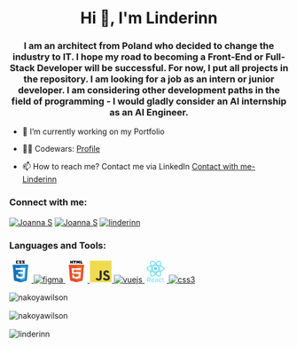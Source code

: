 <h1 align="center">Hi 👋, I'm Linderinn </h1>
<h3 align="center">I am an architect from Poland who decided to change the industry to IT.
I hope my road to becoming a Front-End or Full-Stack Developer will be successful. For now, I put all projects in the repository. 
I am looking for a job as an intern or junior developer. I am considering other development paths in the field of programming - I would gladly consider an AI internship as an AI Engineer.</h3>

- 📢 I’m currently working on my Portfolio

- 👨‍💻 Codewars: [Profile](https://www.codewars.com/users/Linderinn/completed_solutions)

- 📫 How to reach me? Contact me via LinkedIn [Contact with me- Linderinn](https://www.linkedin.com/in/joanna-sibrecht/)

<h3 align="left">Connect with me:</h3>
<p align="left">
<a href="https://www.linkedin.com/in/joanna-sibrecht/" target="blank"><img align="center" src="https://raw.githubusercontent.com/rahuldkjain/github-profile-readme-generator/master/src/images/icons/Social/twitter.svg" alt="Joanna S" height="30" width="40" /></a>
<a href="https://www.linkedin.com/in/joanna-sibrecht/" target="blank"><img align="center" src="https://raw.githubusercontent.com/rahuldkjain/github-profile-readme-generator/master/src/images/icons/Social/linked-in-alt.svg" alt="Joanna S" height="30" width="40" /></a>
<a href="https://www.leetcode.com/linderinn" target="blank"><img align="center" src="https://raw.githubusercontent.com/rahuldkjain/github-profile-readme-generator/master/src/images/icons/Social/leet-code.svg" alt="linderinn" height="30" width="40" /></a>
</p>

<h3 align="left">Languages and Tools:</h3>
<p align="left"> <a href="https://www.w3schools.com/css/" target="_blank" rel="noreferrer"> <img src="https://raw.githubusercontent.com/devicons/devicon/master/icons/css3/css3-original-wordmark.svg" alt="css3" width="40" height="40"/> </a>  <a href="https://www.figma.com/" target="_blank" rel="noreferrer"> <img src="https://www.vectorlogo.zone/logos/figma/figma-icon.svg" alt="figma" width="40" height="40"/> </a> <a href="https://www.w3.org/html/" target="_blank" rel="noreferrer"> <img src="https://raw.githubusercontent.com/devicons/devicon/master/icons/html5/html5-original-wordmark.svg" alt="html5" width="40" height="40"/> </a> <a href="https://developer.mozilla.org/en-US/docs/Web/JavaScript" target="_blank" rel="noreferrer"> <img src="https://raw.githubusercontent.com/devicons/devicon/master/icons/javascript/javascript-original.svg" alt="javascript" width="40" height="40"/> </a> <a href="https://vuejs.org/" target="_blank" rel="noreferrer"> <img src="https://camo.githubusercontent.com/c8f91d18976e27123643a926a2588b8d931a0292fd0b6532c3155379e8591629/68747470733a2f2f7675656a732e6f72672f696d616765732f6c6f676f2e706e67" alt="vuejs" width="40" height="40"/> </a> <a href="https://reactjs.org/" target="_blank" rel="noreferrer"> <img src="https://raw.githubusercontent.com/devicons/devicon/master/icons/react/react-original-wordmark.svg" alt="react" width="40" height="40"/> </a> <a href="https://www.python.org/" target="_blank" rel="noreferrer"> <img src="https://www.python.org/static/img/python-logo@2x.png" alt="css3" height="40"/> </a> </p>

<p><img align="center" src="https://github-readme-stats.vercel.app/api/top-langs?username=linderinn&show_icons=true&locale=en&layout=compact" alt="nakoyawilson" /></p>

<p><img align="center" src="https://github-readme-stats.vercel.app/api?username=linderinn&show_icons=true&locale=en" alt="nakoyawilson" /></p>

<p><img align="center" src="https://github-readme-streak-stats.herokuapp.com/?user=linderinn&" alt="linderinn" /></p>
